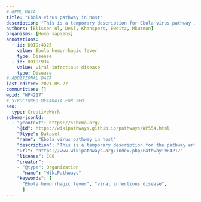 ```yaml
---
# GPML DATA
title: "Ebola virus pathway in host"
description: "This is a temporary description for Ebola virus pathway in host"
authors: [Elisson nl, DeSl, Khanspers, Eweitz, Mkutmon]
organisms: [Homo sapiens]
annotations:
  - id: DOID:4325
    value: Ebola hemorrhagic fever
    type: Disease
  - id: DOID:934
    value: viral infectious disease
    type: Disease
# ADDITIONAL DATA
last-edited: 2021-05-27
communities: []
wpid: "WP4217"
# STRUCTURED METADATA FOR SEO
seo:
  type: CreativeWork
schema-jsonld:
  - "@context": https://schema.org/
    "@id": https://wikipathways.github.io/pathways/WP554.html
    "@type": Dataset
    "name": "Ebola virus pathway in host"
    "description": "This is a temporary description for the pathway entitled: Ebola virus pathway in host"
    "url": "https://www.wikipathways.org/index.php/Pathway:WP4217"
    "license": CC0
    "creator":
    - "@type": Organization
      "name": "WikiPathways"
    "keywords": [
      "Ebola hemorrhagic fever", "viral infectious disease",
      ]
---
```

